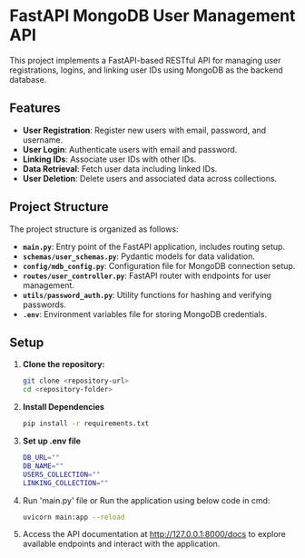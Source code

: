 # FastAPI MongoDB User Management API

This project implements a FastAPI-based RESTful API for managing user registrations, logins, and linking user IDs using MongoDB as the backend database.

## Features

- **User Registration**: Register new users with email, password, and username.
- **User Login**: Authenticate users with email and password.
- **Linking IDs**: Associate user IDs with other IDs.
- **Data Retrieval**: Fetch user data including linked IDs.
- **User Deletion**: Delete users and associated data across collections.

## Project Structure

The project structure is organized as follows:

- **`main.py`**: Entry point of the FastAPI application, includes routing setup.
- **`schemas/user_schemas.py`**: Pydantic models for data validation.
- **`config/mdb_config.py`**: Configuration file for MongoDB connection setup.
- **`routes/user_controller.py`**: FastAPI router with endpoints for user management.
- **`utils/password_auth.py`**: Utility functions for hashing and verifying passwords.
- **`.env`**: Environment variables file for storing MongoDB credentials.

## Setup

1. **Clone the repository:**
   ```bash
   git clone <repository-url>
   cd <repository-folder>

2. **Install Dependencies**
   ```bash
   pip install -r requirements.txt

3. **Set up .env file**
   ```bash
   DB_URL=""
   DB_NAME=""
   USERS_COLLECTION=""
   LINKING_COLLECTION=""

4. Run 'main.py' file or Run the application using below code in cmd:

    ```bash
    uvicorn main:app --reload
    ```

5. Access the API documentation at http://127.0.0.1:8000/docs to explore available endpoints and interact with the application.
